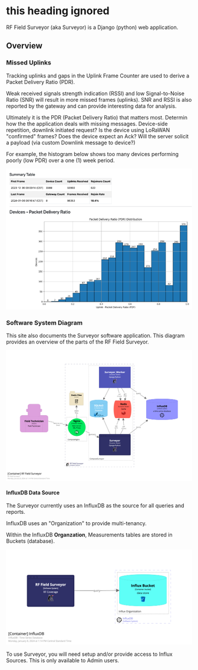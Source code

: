 # this heading ignored

RF Field Surveyor (aka Surveyor) is a Django (python) web application.

## Overview

### Missed Uplinks

Tracking uplinks and gaps in the Uplink Frame Counter are used to derive a Packet Delivery Ratio (PDR).

Weak received signals strength indication (RSSI) and low Signal-to-Noise Ratio (SNR) will result in more missed frames (uplinks). SNR and RSSI is also reported by the gateway and can provide interesting data for analysis.

Ultimately it is the PDR (Packet Delivery Ratio) that matters most. Determin how the the application deals with missing messages. Device-side repetition, downlink initiated request? Is the device using LoRaWAN "confirmed" frames? Does the device expect an Ack? Will the server solicit a payload (via custom Downlink message to device?)

For example, the histogram below shows too many devices performing poorly (low PDR) over a one (1) week period.

![Surveyor Bucket Devices - PDR Histogram](images/surveyor_pdr.png)

### Software System Diagram

This site also documents the Surveyor software application. This diagram provides an overview of the parts of the RF Field Surveyor.

![RF Field Surveyor - Software Block Diagram (Containers)](diagrams/structurizr-1-RFFieldSurveyor.png)

#### InfluxDB Data Source

The Surveyor currently uses an InfluxDB as the source for all queries and reports.

InfluxDB uses an "Organization" to provide multi-tenancy.

Within the InfluxDB **Organzation**, Measurements tables are stored in Buckets (database).

![RF Field Surveyor - Queries a Measurement inside a InfluxDB Bucket inside an Organization](diagrams/structurizr-1-InfluxDB.png)

To use Surveyor, you will need setup and/or provide access to Influx Sources. This is only available to Admin users.
